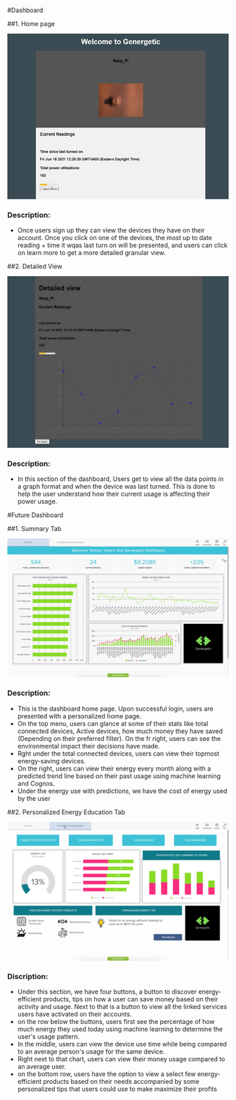 
#Dashboard

##1. Home page

![](public/images/Current_dashboard.jpg)



### Description: 
* Once users sign up they can view the devices they have on their account. Once you click on one of the devices, the most up to date reading + time it wqas last turn on will be presented, and users can click on learn more to get a more detailed granular view.




##2. Detailed View

![Detail View](public/images/Current_Detailed_view.jpg)

### Description:
* In this section of the dashboard, Users get to view all the data points in a graph format and when the device was last turned. This is done to help the user understand how their current usage is affecting their power usage. 



#Future Dashboard


##1. Summary Tab

![Dashboard_summary](public/images/Dashboard_summary.png)

### Description:
  
  * This is the dashboard home page. Upon successful login, users are presented with a personalized home page. 
  * On the top menu, users can glance at some of their stats like total connected devices, Active devices, how much money they have saved (Depending on their preferred filter). On the fr right, users can see the environmental impact their decisions have made.
  * Rght under the total connected devices, users can view their topmost energy-saving devices. 
  * On the right, users can view their energy every month along with a predicted trend line based on their past usage using machine learning and Cognos. 
  * Under the energy use with predictions, we have the cost of energy used by the user


##2. Personalized Energy Education Tab 


![Dashboard](public/images/Dashboard_Education.png)


 ### Discription: 
  
 * Under this section, we have four buttons, a button to discover energy-efficient products, tips on how a user can save money based on their activity and usage. Next to that is a button to view all the linked services users have activated on their accounts.
 * on the row below the buttons, users first see the percentage of how much energy they used today using machine learning to determine the user's usage pattern.
 * In the middle, users can view the device use time while being compared to an average person's usage for the same device. 
 * Right next to that chart, users can view their money usage compared to an average user. 
 * on the bottom row, users have the option to view a select few energy-efficient products based on their needs accompanied by some personalized tips that users could use to make maximize their profits 
